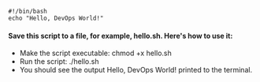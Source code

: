 ```
#!/bin/bash
echo "Hello, DevOps World!"
```

#### Save this script to a file, for example, hello.sh. Here's how to use it:

- Make the script executable: chmod +x hello.sh
- Run the script: ./hello.sh
- You should see the output Hello, DevOps World! printed to the terminal.
